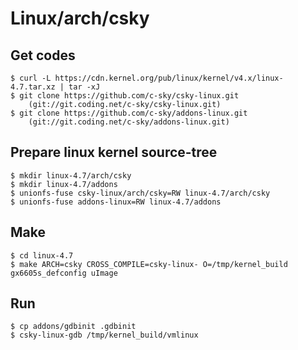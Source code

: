 # Linux/arch/csky

## Get codes

	$ curl -L https://cdn.kernel.org/pub/linux/kernel/v4.x/linux-4.7.tar.xz | tar -xJ
	$ git clone https://github.com/c-sky/csky-linux.git
		(git://git.coding.net/c-sky/csky-linux.git)
	$ git clone https://github.com/c-sky/addons-linux.git
		(git://git.coding.net/c-sky/addons-linux.git)

## Prepare linux kernel source-tree
	$ mkdir linux-4.7/arch/csky
	$ mkdir linux-4.7/addons
	$ unionfs-fuse csky-linux/arch/csky=RW linux-4.7/arch/csky
	$ unionfs-fuse addons-linux=RW linux-4.7/addons

## Make
	$ cd linux-4.7
	$ make ARCH=csky CROSS_COMPILE=csky-linux- O=/tmp/kernel_build gx6605s_defconfig uImage

## Run
	$ cp addons/gdbinit .gdbinit
	$ csky-linux-gdb /tmp/kernel_build/vmlinux

